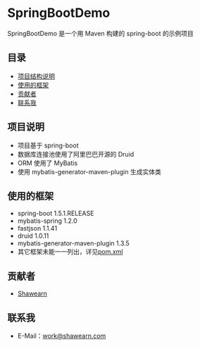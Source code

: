 # SpringBootDemo

SpringBootDemo 是一个用 Maven 构建的 spring-boot 的示例项目

## 目录

<!-- vim-markdown-toc GFM -->

* [项目结构说明](#项目结构说明)
* [使用的框架](#使用的框架)
* [贡献者](#贡献者)
* [联系我](#联系我)

<!-- vim-markdown-toc -->

## 项目说明

* 项目基于 spring-boot
* 数据库连接池使用了阿里巴巴开源的 Druid
* ORM 使用了 MyBatis
* 使用 mybatis-generator-maven-plugin 生成实体类

## 使用的框架

* spring-boot 1.5.1.RELEASE
* mybatis-spring 1.2.0
* fastjson 1.1.41
* druid 1.0.11
* mybatis-generator-maven-plugin 1.3.5
* 其它框架未能一一列出，详见[pom.xml](/pom.xml)

## 贡献者

* [Shawearn](https://github.com/Shawearn)

## 联系我
* E-Mail：[work@shawearn.com](mailto://work@shawearn.com?subject=gitHub_SpringBootDemo)
